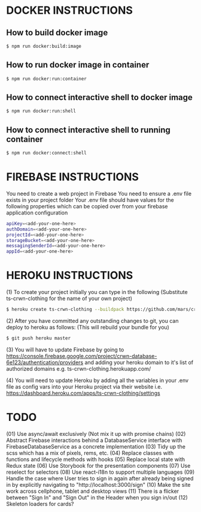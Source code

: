 # DOCKER INSTRUCTIONS

## How to build docker image

```sh
$ npm run docker:build:image
```

## How to run docker image in container

```sh
$ npm run docker:run:container
```

## How to connect interactive shell to docker image

```sh
$ npm run docker:run:shell
```

## How to connect interactive shell to running container

```sh
$ npm run docker:connect:shell
```

# FIREBASE INSTRUCTIONS

You need to create a web project in Firebase
You need to ensure a .env file exists in your project folder
Your .env file should have values for the following properties
which can be copied over from your firebase application configuration

```sh
apiKey=<add-your-one-here>
authDomain=<add-your-one-here>
projectId=<add-your-one-here>
storageBucket=<add-your-one-here>
messagingSenderId=<add-your-one-here>
appId=<add-your-one-here>
```

# HEROKU INSTRUCTIONS

(1) To create your project initially you can type in the following (Substitute ts-crwn-clothing for the name of your own project)

```sh
$ heroku create ts-crwn-clothing --buildpack https://github.com/mars/create-react-app-buildpack.git
```

(2) After you have committed any outstanding changes to git, you can deploy to heroku as follows: (This will rebuild your bundle for you)

```sh
$ git push heroku master
```

(3) You will have to update Firebase by going to https://console.firebase.google.com/project/crwn-database-6e123/authentication/providers and adding your heroku domain to it's list of authorized domains e.g. ts-crwn-clothing.herokuapp.com/

(4) You will need to update Heroku by adding all the variables in your .env file as config vars into your Heroku project via their website i.e.
https://dashboard.heroku.com/apps/ts-crwn-clothing/settings

# TODO

(01) Use async/await exclusively (Not mix it up with promise chains)
(02) Abstract Firebase interactions behind a DatabaseService interface with FirebaseDatabaseService as a concrete implementation
(03) Tidy up the scss which has a mix of pixels, rems, etc.
(04) Replace classes with functions and lifecycle methods with hooks
(05) Replace local state with Redux state
(06) Use Storybook for the presentation components
(07) Use reselect for selectors
(08) Use react-i18n to support multiple languages
(09) Handle the case where User tries to sign in again after already being signed in by explicitly navigating to "http://localhost:3000/sign"
(10) Make the site work across cellphone, tablet and desktop views
(11) There is a flicker between "Sign In" and "Sign Out" in the Header when you sign in/out
(12) Skeleton loaders for cards?
